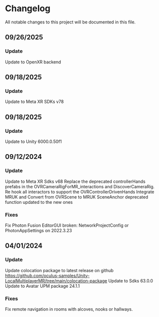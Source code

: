 # Changelog
All notable changes to this project will be documented in this file.

## 09/26/2025
### Update
Update to OpenXR backend

## 09/18/2025
### Update
Update to Meta XR SDKs v78

## 09/18/2025
### Update
Update to Unity 6000.0.50f1

## 09/12/2024
### Update
Update to Meta XR Sdks v68
Replace the deprecated controllerHands prefabs in the OVRCameraRigForMR_interactions and DiscoverCameraRig.
Re hook all interactors to support the OVRControllerDrivenHands
Integrate MRUK and Convert from OVRScene to MRUK
SceneAnchor deprecated function updated to the new ones

### Fixes
Fix Photon Fusion EditorGUI broken: NetworkProjectConfig or PhotonAppSettings on 2022.3.23

## 04/01/2024
### Update
Update colocation package to latest release on github https://github.com/oculus-samples/Unity-LocalMultiplayerMR/tree/main/colocation-package
Update to Sdks 63.0.0
Update to Avatar UPM package 24.1.1

### Fixes
Fix remote navigation in rooms with alcoves, nooks or hallways.
